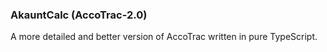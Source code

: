 ### AkauntCalc (AccoTrac-2.0)
A more detailed and better version of AccoTrac written in pure TypeScript.
